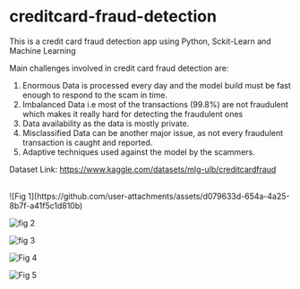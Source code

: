 # creditcard-fraud-detection
This is a credit card fraud detection app using Python, Sckit-Learn and Machine Learning <br>

Main challenges involved in credit card fraud detection are: <br>

1. Enormous Data is processed every day and the model build must be fast enough to respond to the scam in time. <br>
2. Imbalanced Data i.e most of the transactions (99.8%) are not fraudulent which makes it really hard for detecting the fraudulent ones
3. Data availability as the data is mostly private. <br>
4. Misclassified Data can be another major issue, as not every fraudulent transaction is caught and reported.<br>
5. Adaptive techniques used against the model by the scammers.<br>

Dataset Link: https://www.kaggle.com/datasets/mlg-ulb/creditcardfraud 

<br>
![Fig 1](https://github.com/user-attachments/assets/d079633d-654a-4a25-8b7f-a41f5c1d810b)

![fig 2](https://github.com/user-attachments/assets/ee70689f-737c-4614-91b8-92d683089e78)

![fig 3](https://github.com/user-attachments/assets/0ed97cc4-deb1-4c25-aad2-b9c2d42fa6fe)

![Fig 4](https://github.com/user-attachments/assets/8d9a14ce-5940-442d-9180-6b77f8f65ba3)

![Fig 5](https://github.com/user-attachments/assets/e5a8c274-16a3-432a-ad2e-6821a8b53e4d)
